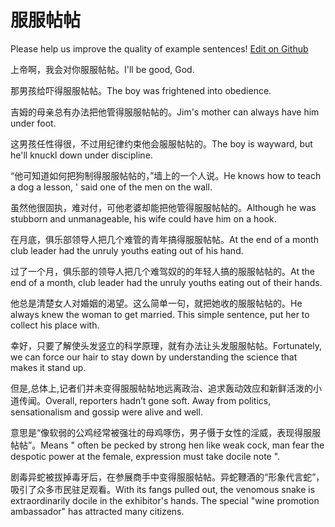 # 服服帖帖

Please help us improve the quality of example sentences! [Edit on Github](https://github.com/jiyushe/jiyu-example-sentence-source/blob/main/chinese/fufutietie.md)

<p><span class="chinese">上帝啊，我会对你服服帖帖。</span><span class="english">I'll be good, God.</span></p>

<p><span class="chinese">那男孩给吓得服服帖帖。</span><span class="english">The boy was frightened into obedience.</span></p>

<p><span class="chinese">吉姆的母亲总有办法把他管得服服帖帖的。</span><span class="english">Jim's mother can always have him under foot.</span></p>

<p><span class="chinese">这男孩任性得很，不过用纪律约束他会服服帖帖的。</span><span class="english">The boy is wayward, but he'll knuckl down under discipline.</span></p>

<p><span class="chinese">“他可知道如何把狗制得服服帖帖的，”墙上的一个人说。</span><span class="english">He knows how to teach a dog a lesson, ' said one of the men on the wall.</span></p>

<p><span class="chinese">虽然他很固执，难对付，可他老婆却能把他管得服服帖帖的。</span><span class="english">Although he was stubborn and unmanageable, his wife could have him on a hook.</span></p>

<p><span class="chinese">在月底，俱乐部领导人把几个难管的青年搞得服服帖帖。</span><span class="english">At the end of a month club leader had the unruly youths eating out of his hand.</span></p>

<p><span class="chinese">过了一个月，俱乐部的领导人把几个难驾奴的的年轻人搞的服服帖帖的。</span><span class="english">At the end of a month, club leader had the unruly youths eating out of their hands.</span></p>

<p><span class="chinese">他总是清楚女人对婚姻的渴望。这么简单一句，就把她收的服服帖帖的。</span><span class="english">He always knew the woman to get married. This simple sentence, put her to collect his place with.</span></p>

<p><span class="chinese">幸好，只要了解使头发竖立的科学原理，就有办法让头发服服帖帖。</span><span class="english">Fortunately, we can force our hair to stay down by understanding the science that makes it stand up.</span></p>

<p><span class="chinese">但是,总体上,记者们并未变得服服帖帖地远离政治、追求轰动效应和新鲜活泼的小道传闻。</span><span class="english">Overall, reporters hadn’t gone soft. Away from politics, sensationalism and gossip were alive and well.</span></p>

<p><span class="chinese">意思是“像软弱的公鸡经常被强壮的母鸡啄伤，男子慑于女性的淫威，表现得服服帖帖”。</span><span class="english">Means " often be pecked by strong hen like weak cock, man fear the despotic power at the female, expression must take docile note ".</span></p>

<p><span class="chinese">剧毒异蛇被拔掉毒牙后，在参展商手中变得服服帖帖。异蛇鞭酒的“形象代言蛇”，吸引了众多市民驻足观看。</span><span class="english">With its fangs pulled out, the venomous snake is extraordinarily docile in the exhibitor's hands. The special "wine promotion ambassador" has attracted many citizens.</span></p>


